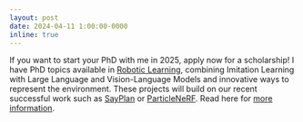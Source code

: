 ```yaml
---
layout: post
date: 2024-04-11 1:00:00-0000
inline: true
---
```


If you want to start your PhD with me in 2025, apply now for a scholarship! I have PhD topics available in [Robotic Learning](../projects/learningtonavigate.md), combining Imitation Learning with Large Language and Vision-Language Models and innovative ways to represent the environment. These projects will build on our recent successful work such as [SayPlan](https://sayplan.github.io/) or [ParticleNeRF](https://sites.google.com/view/particlenerf). Read here for [more information](../../jobs).

